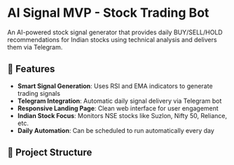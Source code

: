 # AI Signal MVP - Stock Trading Bot

An AI-powered stock signal generator that provides daily BUY/SELL/HOLD recommendations for Indian stocks using technical analysis and delivers them via Telegram.

## 🚀 Features
- **Smart Signal Generation**: Uses RSI and EMA indicators to generate trading signals
- **Telegram Integration**: Automatic daily signal delivery via Telegram bot
- **Responsive Landing Page**: Clean web interface for user engagement
- **Indian Stock Focus**: Monitors NSE stocks like Suzlon, Nifty 50, Reliance, etc.
- **Daily Automation**: Can be scheduled to run automatically every day

## 📁 Project Structure
